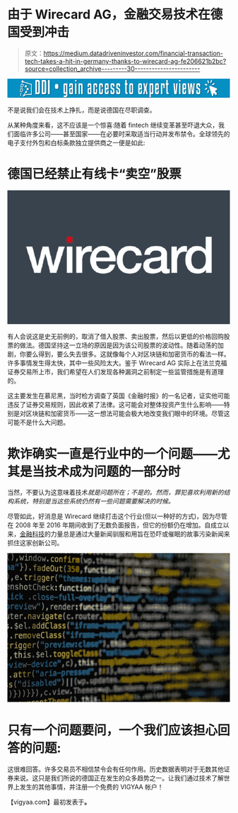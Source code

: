 # 由于 Wirecard AG，金融交易技术在德国受到冲击

> 原文：<https://medium.datadriveninvestor.com/financial-transaction-tech-takes-a-hit-in-germany-thanks-to-wirecard-ag-fe206621b2bc?source=collection_archive---------30----------------------->

[![](img/c67bb6244e891913febbc6f9ea9f1451.png)](http://www.track.datadriveninvestor.com/1B9E)

不是说我们会在技术上挣扎，而是说德国在尽职调查。

从某种角度来看，这不应该是一个惊喜:随着 fintech 继续变革甚至吓退大众，我们面临许多公司——甚至国家——在必要时采取适当行动并发布禁令。全球领先的电子支付外包和白标条款独立提供商之一便是如此:

# 德国已经禁止有线卡“卖空”股票

![](img/2cee5e3d83c1066d96f707d5374d14dd.png)

有人会说这是史无前例的，取消了借入股票、卖出股票，然后以更低的价格回购股票的做法。德国坚持这一立场的原因是因为该公司股票的波动性。随着动荡的加剧，你要么得到，要么失去很多。这就像每个人对区块链和加密货币的看法一样。许多事情发生得太快，其中一些风险太大。鉴于 Wirecard AG 实际上在法兰克福证券交易所上市，我们希望在人们发现各种漏洞之前制定一些监管措施是有道理的。

这主要发生在慕尼黑，当时检方调查了英国《金融时报》的一名记者，证实他可能违反了证券交易规则，因此收紧了法律。这可能会对整体投资产生什么影响——特别是对区块链和加密货币——这一想法可能会极大地改变我们眼中的环境。尽管这可能不是什么大问题。

# 欺诈确实一直是行业中的一个问题——尤其是当技术成为问题的一部分时

当然，不要认为这意味着技术*就是问题所在；不是的。然而，罪犯喜欢利用新的结构系统，特别是当这些系统仍然有一些问题需要解决的时候。*

尽管如此，好消息是 Wirecard 继续打击这个行业(但以一种好的方式)，因为尽管在 2008 年至 2016 年期间收到了无数负面报告，但它的份额仍在增加。自成立以来，[金融科技](https://vigyaa.com/@pierre/5-reasons-why-mobile-technology-benefits-the-money-minded-00331c57/)的力量总是通过大量新闻驯服和用旨在恐吓或催眠的故事污染新闻来抓住这家创新公司。

![](img/2bee0ba43b0580b1a1297b53eb2230d9.png)

# 只有一个问题要问，一个我们应该担心回答的问题:

这很难回答。许多交易员不相信禁令会有任何作用。历史数据表明对于无数其他证券来说。这只是我们所说的德国正在发生的众多趋势之一。让我们通过技术了解世界上发生的其他事情，并注册一个免费的 VIGYAA 帐户！

【vigyaa.com】最初发表于[](https://vigyaa.com/@pierre/financial-transaction-tech-takes-a-hit-in-germany-thanks-to-wirec-5ab50e24/)**。**